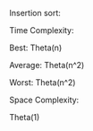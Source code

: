 Insertion sort:

Time Complexity:

Best: Theta(n)

Average: Theta(n^2)

Worst: Theta(n^2)

Space Complexity: 

Theta(1)


